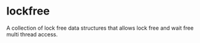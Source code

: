 # lockfree
A collection of lock free data structures that allows lock free and wait free multi thread access.

